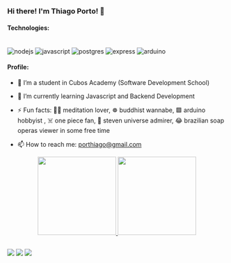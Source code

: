 ### Hi there! I'm Thiago Porto! 👋

#### Technologies:

<div style="display: inline_block"><br>
  <img align="center" alt="nodejs" height="" width="" src="https://img.shields.io/badge/Node.js-43853D?style=for-the-badge&logo=node.js&logoColor=white">
  <img align="center" alt="javascript" height=" width="" src="https://img.shields.io/badge/JavaScript-F7DF1E?style=for-the-badge&logo=javascript&logoColor=black">
  <img align="center" alt="postgres" height=" width="" src="https://img.shields.io/badge/PostgreSQL-316192?style=for-the-badge&logo=postgresql&logoColor=white">
  <img align="center" alt="express" height=" width="" src="https://img.shields.io/badge/Express.js-404D59?style=for-the-badge">
  <img align="center" alt="arduino" height=" width="" src="https://img.shields.io/badge/Arduino-00979D?style=for-the-badge&logo=Arduino&logoColor=white">
</div>

#### Profile:

- 🔭 I’m a student in Cubos Academy (Software Development School)

- 🌱 I’m currently learning Javascript and Backend Development

- ⚡ Fun facts: 🧘🏾 meditation lover, ☸️ buddhist wannabe, 🟩 arduino hobbyist , ☠️ one piece fan, 🌟 steven universe admirer, 😂 brazilian soap operas viewer in some free time
- 📫 How to reach me: porthiago@gmail.com

<div align="center">
  <a href="https://github.com/porthiago">
  <img height="180em" src="https://github-readme-stats.vercel.app/api?username=porthiago&show_icons=true&theme=highcontrast&include_all_commits=true&count_private=true"/>
  <img height="180em" src="https://github-readme-stats.vercel.app/api/top-langs/?username=porthiago&layout=compact&langs_count=7&theme=highcontrast"/>
</div>

##
  
<div> 
 <a href="https://discord.com/users/ThiagoPorto#2264" target="_blank"><img src="https://img.shields.io/badge/Discord-7289DA?style=for-the-badge&logo=discord&logoColor=white" target="_blank"></a> 
  <a href = "mailto:porthiago@gmail.com"><img src="https://img.shields.io/badge/-Gmail-%23333?style=for-the-badge&logo=gmail&logoColor=white" target="_blank"></a>
  <a href="https://www.linkedin.com/in/porthiago/" target="_blank"><img src="https://img.shields.io/badge/-LinkedIn-%230077B5?style=for-the-badge&logo=linkedin&logoColor=white" target="_blank"></a> 

